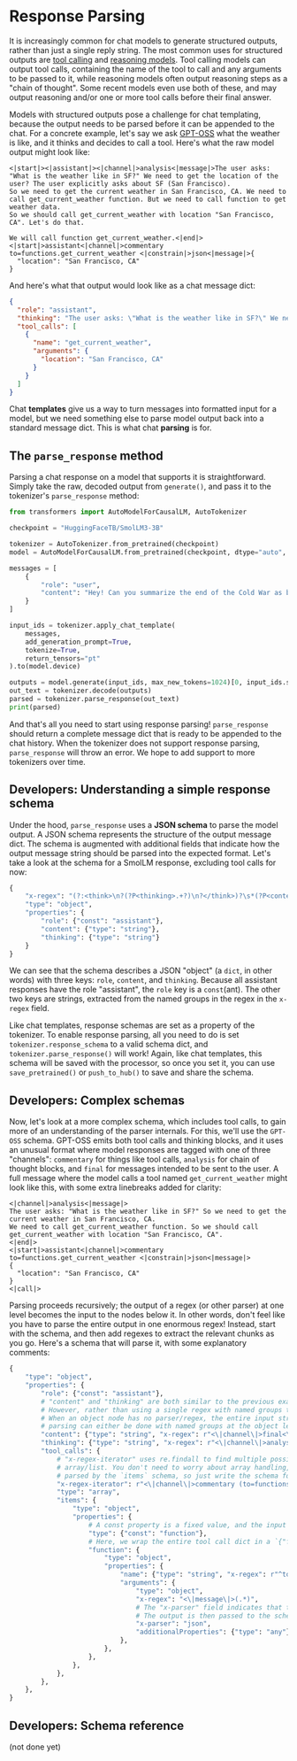 <!--Copyright 2025 The HuggingFace Team. All rights reserved.

Licensed under the Apache License, Version 2.0 (the "License"); you may not use this file except in compliance with
the License. You may obtain a copy of the License at

http://www.apache.org/licenses/LICENSE-2.0

Unless required by applicable law or agreed to in writing, software distributed under the License is distributed on
an "AS IS" BASIS, WITHOUT WARRANTIES OR CONDITIONS OF ANY KIND, either express or implied. See the License for the
specific language governing permissions and limitations under the License.

⚠️ Note that this file is in Markdown but contain specific syntax for our doc-builder (similar to MDX) that may not be
rendered properly in your Markdown viewer.

-->

# Response Parsing

It is increasingly common for chat models to generate structured outputs, rather than just a single reply string. 
The most common uses for structured outputs are [tool calling](./chat_extras) and [reasoning models](https://huggingface.co/reasoning-course).
Tool calling models can output tool calls, containing the name of the tool to call and any arguments to be passed to it,
while reasoning models often output reasoning steps as a "chain of thought". Some recent models even use both of these,
and may output reasoning and/or one or more tool calls before their final answer.

Models with structured outputs pose a challenge for chat templating, because the output needs to be parsed before it
can be appended to the chat. For a concrete example, let's say we ask [GPT-OSS](https://huggingface.co/openai/gpt-oss-120b)
what the weather is like, and it thinks and decides to call a tool. Here's what the raw model output might look like:

```
<|start|><|assistant|><|channel|>analysis<|message|>The user asks: "What is the weather like in SF?" We need to get the location of the user? The user explicitly asks about SF (San Francisco).
So we need to get the current weather in San Francisco, CA. We need to call get_current_weather function. But we need to call function to get weather data.
So we should call get_current_weather with location "San Francisco, CA". Let's do that.

We will call function get_current_weather.<|end|><|start|>assistant<|channel|>commentary to=functions.get_current_weather <|constrain|>json<|message|>{
  "location": "San Francisco, CA"
}
```

And here's what that output would look like as a chat message dict:

```json
{
  "role": "assistant",
  "thinking": "The user asks: \"What is the weather like in SF?\" We need to get the location of the user? The user explicitly asks about SF (San Francisco). So we need to get the current weather in San Francisco, CA. We need to call get_current_weather function. But we need to call function to get weather data. So we should call get_current_weather with location \"San Francisco, CA\". Let's do that.",
  "tool_calls": [
    {
      "name": "get_current_weather",
      "arguments": {
        "location": "San Francisco, CA"
      }
    }
  ]
}
```

Chat **templates** give us a way to turn messages into formatted input for a model, but we need something else to
parse model output back into a standard message dict. This is what chat **parsing** is for.

## The `parse_response` method

Parsing a chat response on a model that supports it is straightforward. Simply take the raw, decoded output from
`generate()`, and pass it to the tokenizer's `parse_response` method:

```python
from transformers import AutoModelForCausalLM, AutoTokenizer

checkpoint = "HuggingFaceTB/SmolLM3-3B"

tokenizer = AutoTokenizer.from_pretrained(checkpoint)
model = AutoModelForCausalLM.from_pretrained(checkpoint, dtype="auto", device_map="auto")

messages = [
    {
        "role": "user",
        "content": "Hey! Can you summarize the end of the Cold War as briefly as possible? Like, comically briefly. It should really leave out almost most of the relevant information."
    }
]

input_ids = tokenizer.apply_chat_template(
    messages,
    add_generation_prompt=True,
    tokenize=True,
    return_tensors="pt"
).to(model.device)

outputs = model.generate(input_ids, max_new_tokens=1024)[0, input_ids.shape[1]:]
out_text = tokenizer.decode(outputs)
parsed = tokenizer.parse_response(out_text)
print(parsed)
```

And that's all you need to start using response parsing! `parse_response` should return a complete message dict that is ready to be appended to the chat history. 
When the tokenizer does not support response parsing, `parse_response` will throw an error. We hope to add support
to more tokenizers over time.

## Developers: Understanding a simple response schema

Under the hood, `parse_response` uses a **JSON schema** to parse the model output. A JSON schema represents
the structure of the output message dict. The schema is augmented with additional fields that indicate how the 
output message string should be parsed into the expected format. Let's take a look at the schema for a SmolLM response,
excluding tool calls for now:

```python
{
    "x-regex": "(?:<think>\n?(?P<thinking>.+?)\n?</think>)?\s*(?P<content>.+?)?\s*(?:<\|im_end\|>|$)",
    "type": "object",
    "properties": {
        "role": {"const": "assistant"},
        "content": {"type": "string"},
        "thinking": {"type": "string"}
    }
}
```

We can see that the schema describes a JSON "object" (a `dict`, in other words) with three keys: `role`, `content`, and `thinking`.
Because all assistant responses have the role "assistant", the `role` key is a `const`(ant). The other two keys are strings, extracted
from the named groups in the regex in the `x-regex` field.

Like chat templates, response schemas are set as a property of the tokenizer. To enable response parsing, all you need
to do is set `tokenizer.response_schema` to a valid schema dict, and `tokenizer.parse_response()` will work! Again, like
chat templates, this schema will be saved with the processor, so once you set it, you can use `save_pretrained()` or `push_to_hub()` to
save and share the schema. 

## Developers: Complex schemas

Now, let's look at a more complex schema, which includes tool calls, to gain more of an understanding of the parser
internals. For this, we'll use the `GPT-OSS` schema. GPT-OSS emits both tool calls and thinking blocks, and it uses
an unusual format where model responses are tagged with one of three "channels": `commentary` for things like
tool calls, `analysis` for chain of thought blocks, and `final` for messages intended to be sent to the user. 
A full message where the model calls a tool named `get_current_weather` might look like this, with some extra linebreaks added for clarity:

```text
<|channel|>analysis<|message|>
The user asks: "What is the weather like in SF?" So we need to get the current weather in San Francisco, CA. 
We need to call get_current_weather function. So we should call get_current_weather with location "San Francisco, CA".
<|end|>
<|start|>assistant<|channel|>commentary 
to=functions.get_current_weather <|constrain|>json<|message|>
{
  "location": "San Francisco, CA"
}
<|call|>
```

Parsing proceeds recursively; the output of a regex (or other parser) at one level becomes the input to the nodes below it.
In other words, don't feel like you have to parse the entire output in one enormous regex! Instead, start with the schema,
and then add regexes to extract the relevant chunks as you go. Here's a schema that will parse it, with some
explanatory comments:

```python
{
    "type": "object",
    "properties": {
        "role": {"const": "assistant"},
        # "content" and "thinking" are both similar to the previous example, and just extract a single string
        # However, rather than using a single regex with named groups to extract both, we use a regex in each subkey.
        # When an object node has no parser/regex, the entire input string is passed to all of its children, so 
        # parsing can either be done with named groups at the object level, or with separate regexes at the property level.
        "content": {"type": "string", "x-regex": r"<\|channel\|>final<\|message\|>(.*?)(?:<\|end\|>|$)"},
        "thinking": {"type": "string", "x-regex": r"<\|channel\|>analysis<\|message\|>(.*?)<\|end\|>"},
        "tool_calls": {
            # "x-regex-iterator" uses re.findall to find multiple possible manages, and returns them as an
            # array/list. You don't need to worry about array handling, though - each item in the array will be
            # parsed by the `items` schema, so just write the schema for a single item.
            "x-regex-iterator": r"<\|channel\|>commentary (to=functions\..*?<\|message\|>.*?)(?:<\|call\|>|$)",
            "type": "array",
            "items": {
                "type": "object",
                "properties": {
                    # A const property is a fixed value, and the input has no effect on it.
                    "type": {"const": "function"},
                    # Here, we wrap the entire tool call dict in a `{"function": ...}` block. The input string is passed through to it unchanged.
                    "function": {
                        "type": "object",
                        "properties": {
                            "name": {"type": "string", "x-regex": r"^to=functions\.(\w+)"},
                            "arguments": {
                                "type": "object",
                                "x-regex": "<\|message\|>(.*)",
                                # The "x-parser" field indicates that the extracted string should be parsed as JSON.
                                # The output is then passed to the schema nodes below and recursive parsing continues.
                                "x-parser": "json",
                                "additionalProperties": {"type": "any"},
                            },
                        },
                    },
                },
            },
        },
    },
}
```

## Developers: Schema reference

(not done yet)